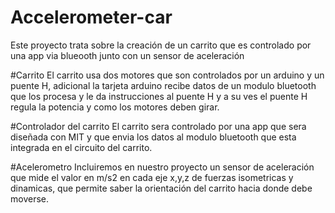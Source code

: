 # Accelerometer-car

Este proyecto trata sobre la creación de un carrito que es controlado por una app via blueooth junto con un sensor de aceleración

#Carrito
El carrito usa dos motores que son controlados por un arduino y un puente H, adicional la tarjeta arduino recibe datos de un modulo bluetooth que los procesa y le da instrucciones al puente H y a su ves el puente H regula la potencia y como los motores deben girar.

#Controlador del carrito
El carrito sera controlado por una app que sera diseñada con MIT y que envia los datos al modulo bluetooth que esta integrada en el circuito del carrito.

#Acelerometro
Incluiremos en nuestro proyecto un sensor de aceleración que mide el valor en m/s2 en cada eje x,y,z de fuerzas isometricas y dinamicas, que permite saber la orientación del carrito hacia donde debe moverse.
